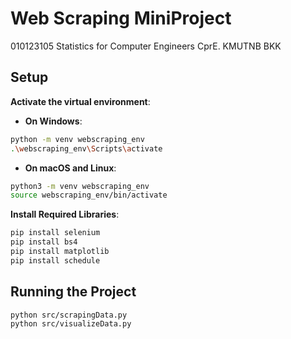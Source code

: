 # Web Scraping MiniProject
010123105 Statistics for Computer Engineers CprE. KMUTNB BKK


## Setup
**Activate the virtual environment**:
- **On Windows**:
```bash
python -m venv webscraping_env
.\webscraping_env\Scripts\activate
```

- **On macOS and Linux**:
```bash
python3 -m venv webscraping_env
source webscraping_env/bin/activate
```

**Install Required Libraries**:
```bash
pip install selenium
pip install bs4
pip install matplotlib
pip install schedule
```

## Running the Project
```bash
python src/scrapingData.py
python src/visualizeData.py
```